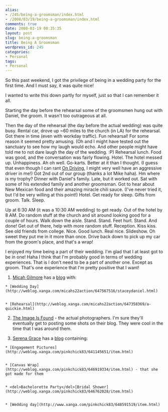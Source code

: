 ```yaml
---
alias:
- /245/being-a-groomsman/index.html
- /2008/03/19/being-a-groomsman/index.html
comments: true
date: 2008-03-19 00:35:35
layout: post
slug: being-a-groomsman
title: Being A Groomsman
wordpress_id: 245
categories:
- Personal
tags:
- Personal
---
```


So this past weekend, I got the privilege of being in a wedding party for the first time.  And I must say, it was quite nice!

I wanted to write this down partly for myself, just so that I can remember it all.

Starting the day before the rehearsal some of the groomsmen hung out with Daniel, the groom.  It wasn't too outrageous at all.

Then the day of the rehearsal (the day before the actual wedding) was quite busy.  Rental car, drove up ~60 miles to the church (in LA) for the rehearsal.  Got there in time (even with workday traffic).  Fun rehearsal!  For some reason it seemed pretty amusing.  (Oh and I might have tested out the sanctuary to see how my laugh would echo.  And other people might have told me to not dare laugh the day of the wedding.  :P)  Rehearsal lunch.  Food was good, and the conversation was fairly flowing.  Hotel.  The hotel messed up.  Unhappiness.  Ah oh well.  Go-karts.  Better at it than I thought.  (I guess that even though I can rant [On Driving](http://www.goingthewongway.com/2007/06/27/on-driving/), I might very well have an aggressive driver in me!)  Got 2nd out of our group (thanks a lot Mike haha).  Hm where is my trophy? 
Dinner with Daniel's family.  Late, but it worked out.  Sat with some of his extended family and another groomsman.  Got to hear about New Mexican food and their amazing miracle chili sauce.  (I've never tried it, but I'd be very willing at this point!)  Hotel.  Get ready for sleep.  Gifts from groom.  Talk.  Sleep.

Up at 6:30 AM (it was a 10:30 AM wedding) to get ready.  Out of the hotel by 8 AM.  Do random stuff at the church and sit around looking good for a couple of hours.  Walk down the aisle.  Stand.  Stand.  Feet hurt.  Stand.  And done!  Get out of there, help with more random stuff.  Reception.  Kiss kiss.  See old friends from college.  Nice.  Good lunch.  Real nice.  Slideshow.  Oh sweet they put me in it more than once.  Drive back down to pick up my car from the groom's place, and that's a wrap!

I enjoyed my time being a part of their wedding.  I'm glad that I at least got to be in one!  Haha I think that I'm probably good in terms of wedding experiences.  That is I don't need to be a part of another one.  Except as groom.  That's one experience that I'm pretty positive that I want!





  1. [Micah Gilmore](http://www.micahgilmore.com/) has a [blog](http://blog.micahgilmore.com/) with:

    * [Wedding Day](http://weblog.xanga.com/micahs22action/647567516/staceydaniel.html)


    * [Rehearsal](http://weblog.xanga.com/micahs22action/647358369/a-quickie.html)






  2. [The Image Is Found](http://www.theimageisfound.com/) - the actual photographers.  I'm sure they'll eventually get to posting some shots on their blog.  They were cool in the time that I was around them.



  3. [Serena Grace](http://serenagrace.com/) has a [blog](http://www.xanga.com/pinkchick83) containing:

    * [Engagement Pictures](http://weblog.xanga.com/pinkchick83/641145651/item.html)


    * [Canvas Wrap](http://weblog.xanga.com/pinkchick83/646919334/item.html) - that she got made for them


    * <del>Bachelorette Party</del>[Bridal Shower](http://weblog.xanga.com/pinkchick83/646762028/item.html)


    * [Wedding day](http://www.xanga.com/pinkchick83/648591519/item.html)






